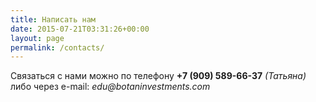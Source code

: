 ```yaml
---
title: Написать нам
date: 2015-07-21T03:31:26+00:00
layout: page
permalink: /contacts/
---
```


Связаться с нами можно по телефону __+7 (909) 589-66-37__ _(Татьяна)_  
либо через e-mail: _edu@botaninvestments.com_

